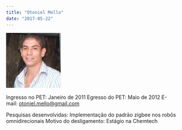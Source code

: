 ```yaml
---
title: "Otoniel Mello"
date: "2017-05-22"
---
```


![](images/Otoniel-150x150.jpg)

Ingresso no PET: Janeiro de 2011 Egresso do PET: Maio de 2012 E-mail: [otoniel.mello@gmail.com](mailto:otoniel.mello@gmail.com)

Pesquisas desenvolvidas: Implementação do padrão zigbee nos robôs omnidirecionais Motivo do desligamento: Estágio na Chemtech
